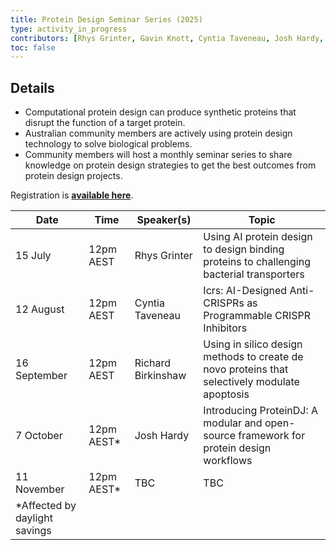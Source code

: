 ```yaml
---
title: Protein Design Seminar Series (2025)
type: activity_in_progress
contributors: [Rhys Grinter, Gavin Knott, Cyntia Taveneau, Josh Hardy, Kate Michie, Johan Gustafsson, Melissa Burke]
toc: false
---
```

<!-- TODO: Add Richard Birkinshaw -->

## Details

- Computational protein design can produce synthetic proteins that disrupt the function of a target protein.
- Australian community members are actively using protein design technology to solve biological problems.
- Community members will host a monthly seminar series to share knowledge on protein design strategies to get the best outcomes from protein design projects.

 Registration is **[available here](https://www.eventbrite.com.au/e/webinar-leveraging-deep-learning-to-design-custom-protein-binding-proteins-tickets-1414347163439?aff=oddtdtcreator)**.

| Date          | Time       | Speaker(s)         | Topic |
|---------------|------------|--------------------|-------|
| 15 July       | 12pm AEST  | Rhys Grinter       | Using AI protein design to design binding proteins to challenging bacterial transporters |
| 12 August     | 12pm AEST  | Cyntia Taveneau    | Icrs: AI-Designed Anti-CRISPRs as Programmable CRISPR Inhibitors |
| 16 September  | 12pm AEST  | Richard Birkinshaw | Using in silico design methods to create de novo proteins that selectively modulate apoptosis |
| 7 October     | 12pm AEST* | Josh Hardy | Introducing ProteinDJ: A modular and open-source framework for protein design workflows |
| 11 November   | 12pm AEST* | TBC | TBC |
| *Affected by daylight savings |